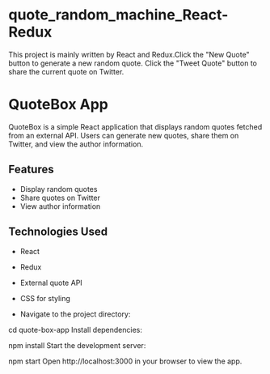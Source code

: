 # quote_random_machine_React-Redux
This project is mainly written by React and Redux.Click the "New Quote" button to generate a new random quote. Click the "Tweet Quote" button to share the current quote on Twitter.


# QuoteBox App

QuoteBox is a simple React application that displays random quotes fetched from an external API. Users can generate new quotes, share them on Twitter, and view the author information.

## Features

- Display random quotes
- Share quotes on Twitter
- View author information

## Technologies Used

- React
- Redux
- External quote API
- CSS for styling

- Navigate to the project directory:


cd quote-box-app
Install dependencies:


npm install
Start the development server:

npm start
Open http://localhost:3000 in your browser to view the app.
